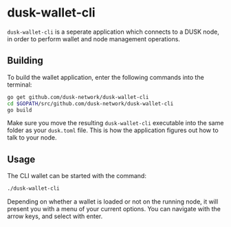 # dusk-wallet-cli

`dusk-wallet-cli` is a seperate application which connects to a DUSK node, in order to perform wallet and node management operations.

## Building

To build the wallet application, enter the following commands into the terminal:

```bash
go get github.com/dusk-network/dusk-wallet-cli
cd $GOPATH/src/github.com/dusk-network/dusk-wallet-cli
go build
```

Make sure you move the resulting `dusk-wallet-cli` executable into the same folder as your `dusk.toml` file. This is how the application figures out how to talk to your node.

## Usage

The CLI wallet can be started with the command:

```bash
./dusk-wallet-cli
```

Depending on whether a wallet is loaded or not on the running node, it will present you with a menu of your current options. You can navigate with the arrow keys, and select with enter.
